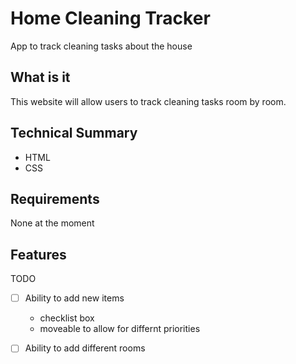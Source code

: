 # Home Cleaning Tracker
App to track cleaning tasks about the house


## What is it
This website will allow users to track cleaning tasks room by room.

## Technical Summary
* HTML
* CSS

## Requirements
None at the moment

## Features
TODO
- [ ] Ability to add new items
  * checklist box
  * moveable to allow for differnt priorities
- [ ] Ability to add different rooms

